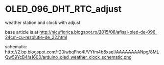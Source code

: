 # OLED_096_DHT_RTC_adjust
weather station and clock with adjust

base article is at http://nicuflorica.blogspot.ro/2015/06/afisaj-oled-de-096-24cm-cu-rezolutie-de_22.html

schematic: http://2.bp.blogspot.com/-20iwbqFhc4I/VYfm4b6xsqI/AAAAAAAANpg/8MLQw59YcB4/s1600/arduino_oled_weather_clock_schematic.png

